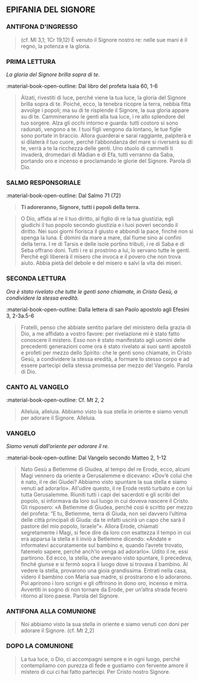 ## EPIFANIA DEL SIGNORE
> 
### ANTIFONA D'INGRESSO
> (cf. Ml 3,1; 1Cr 19,12)
> È venuto il Signore nostro re: nelle sue mani è il regno, la potenza e la gloria.
> 
### PRIMA LETTURA
*La gloria del Signore brilla sopra di te.*

:material-book-open-outline: Dal libro del profeta Isaìa
60, 1-6

> Àlzati, rivestiti di luce, perché viene la tua luce, la gloria del Signore brilla sopra di te. Poiché, ecco, la tenebra ricopre la terra, nebbia fitta avvolge i popoli; ma su di te risplende il Signore, la sua gloria appare su di te. Cammineranno le genti alla tua luce, i re allo splendore del tuo sorgere. Alza gli occhi intorno e guarda: tutti costoro si sono radunati, vengono a te. I tuoi figli vengono da lontano, le tue figlie sono portate in braccio. Allora guarderai e sarai raggiante, palpiterà e si dilaterà il tuo cuore, perché l’abbondanza del mare si riverserà su di te, verrà a te la ricchezza delle genti. Uno stuolo di cammelli ti invaderà, dromedari di Màdian e di Efa, tutti verranno da Saba, portando oro e incenso e proclamando le glorie del Signore. Parola di Dio.
> 
### SALMO RESPONSORIALE
:material-book-open-outline: Dal Salmo 71 (72)

>**Ti adoreranno, Signore, tutti i popoli della terra.**

> O Dio, affida al re il tuo diritto,
> al figlio di re la tua giustizia;
> egli giudichi il tuo popolo secondo giustizia
> e i tuoi poveri secondo il diritto.
> Nei suoi giorni fiorisca il giusto
> e abbondi la pace,
> finché non si spenga la luna.
> E dòmini da mare a mare,
> dal fiume sino ai confini della terra.
> I re di Tarsis e delle isole portino tributi,
> i re di Saba e di Seba offrano doni.
> Tutti i re si prostrino a lui,
> lo servano tutte le genti.
> Perché egli libererà il misero che invoca
> e il povero che non trova aiuto.
> Abbia pietà del debole e del misero
> e salvi la vita dei miseri.
> 
### SECONDA LETTURA
*Ora è stato rivelato che tutte le genti sono chiamate, in Cristo Gesù, a condividere la stessa eredità.*

:material-book-open-outline: Dalla lettera di san Paolo apostolo agli Efesìni
3, 2-3a.5-6

> Fratelli, penso che abbiate sentito parlare del ministero della grazia di Dio, a me affidato a vostro favore: per rivelazione mi è stato fatto conoscere il mistero. Esso non è stato manifestato agli uomini delle precedenti generazioni come ora è stato rivelato ai suoi santi apostoli e profeti per mezzo dello Spirito: che le genti sono chiamate, in Cristo Gesù, a condividere la stessa eredità, a formare lo stesso corpo e ad essere partecipi della stessa promessa per mezzo del Vangelo. Parola di Dio.
> 
### CANTO AL VANGELO
:material-book-open-outline: Cf. Mt 2, 2

> Alleluia, alleluia.
> Abbiamo visto la sua stella in oriente
> e siamo venuti per adorare il Signore.
> Alleluia.
> 
### VANGELO
*Siamo venuti dall’oriente per adorare il re.*

:material-book-open-outline: Dal Vangelo secondo Matteo
2, 1-12

> Nato Gesù a Betlemme di Giudea, al tempo del re Erode, ecco, alcuni Magi vennero da oriente a Gerusalemme e dicevano: «Dov’è colui che è nato, il re dei Giudei? Abbiamo visto spuntare la sua stella e siamo venuti ad adorarlo». All’udire questo, il re Erode restò turbato e con lui tutta Gerusalemme. Riuniti tutti i capi dei sacerdoti e gli scribi del popolo, si informava da loro sul luogo in cui doveva nascere il Cristo. Gli risposero: «A Betlemme di Giudea, perché così è scritto per mezzo del profeta: “E tu, Betlemme, terra di Giuda, non sei davvero l’ultima delle città principali di Giuda: da te infatti uscirà un capo che sarà il pastore del mio popolo, Israele”». Allora Erode, chiamati segretamente i Magi, si fece dire da loro con esattezza il tempo in cui era apparsa la stella e li inviò a Betlemme dicendo: «Andate e informatevi accuratamente sul bambino e, quando l’avrete trovato, fatemelo sapere, perché anch’io venga ad adorarlo». Udito il re, essi partirono. Ed ecco, la stella, che avevano visto spuntare, li precedeva, finché giunse e si fermò sopra il luogo dove si trovava il bambino. Al vedere la stella, provarono una gioia grandissima. Entrati nella casa, videro il bambino con Maria sua madre, si prostrarono e lo adorarono. Poi aprirono i loro scrigni e gli offrirono in dono oro, incenso e mirra. Avvertiti in sogno di non tornare da Erode, per un’altra strada fecero ritorno al loro paese. Parola del Signore.
> 
### ANTIFONA ALLA COMUNIONE
> Noi abbiamo visto la sua stella in oriente e siamo venuti con doni per adorare il Signore. (cf. Mt 2,2)
> 
### DOPO LA COMUNIONE
> La tua luce, o Dio, ci accompagni sempre e in ogni luogo, perché contempliamo con purezza di fede e gustiamo con fervente amore il mistero di cui ci hai fatto partecipi. Per Cristo nostro Signore.